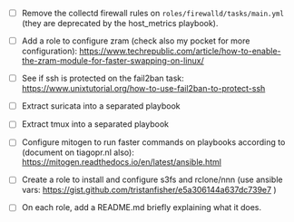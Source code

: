 - [ ] Remove the collectd firewall rules on `roles/firewalld/tasks/main.yml`
  (they are deprecated by the host_metrics playbook).

- [ ] Add a role to configure zram (check also my pocket for more
  configuration):
https://www.techrepublic.com/article/how-to-enable-the-zram-module-for-faster-swapping-on-linux/

- [ ] See if ssh is protected on the fail2ban task:
  https://www.unixtutorial.org/how-to-use-fail2ban-to-protect-ssh

- [ ] Extract suricata into a separated playbook

- [ ] Extract tmux into a separated playbook

- [ ] Configure mitogen to run faster commands on playbooks according to
  (document on tiagopr.nl also):
https://mitogen.readthedocs.io/en/latest/ansible.html

- [ ] Create a role to install and configure s3fs and rclone/nnn (use ansible
  vars: https://gist.github.com/tristanfisher/e5a306144a637dc739e7 )

- [ ] On each role, add a README.md briefly explaining what it does.
